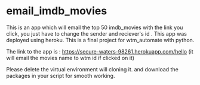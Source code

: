 # email_imdb_movies

This is an app which will email the top 50 imdb_movies with the link you click, you just have to change the sender and reciever's id . 
This app was deployed using heroku. 
This is a final project for wtm_automate with python.

The link to the app is : https://secure-waters-98261.herokuapp.com/hello (it will email the movies name to wtm id if clicked on it)

Please delete the virtual environment will cloning it. and download the packages in your script for smooth working.
